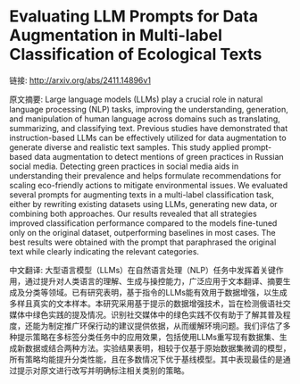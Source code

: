 # Evaluating LLM Prompts for Data Augmentation in Multi-label Classification of Ecological Texts

链接: http://arxiv.org/abs/2411.14896v1

原文摘要:
Large language models (LLMs) play a crucial role in natural language
processing (NLP) tasks, improving the understanding, generation, and
manipulation of human language across domains such as translating, summarizing,
and classifying text. Previous studies have demonstrated that instruction-based
LLMs can be effectively utilized for data augmentation to generate diverse and
realistic text samples. This study applied prompt-based data augmentation to
detect mentions of green practices in Russian social media. Detecting green
practices in social media aids in understanding their prevalence and helps
formulate recommendations for scaling eco-friendly actions to mitigate
environmental issues. We evaluated several prompts for augmenting texts in a
multi-label classification task, either by rewriting existing datasets using
LLMs, generating new data, or combining both approaches. Our results revealed
that all strategies improved classification performance compared to the models
fine-tuned only on the original dataset, outperforming baselines in most cases.
The best results were obtained with the prompt that paraphrased the original
text while clearly indicating the relevant categories.

中文翻译:
大型语言模型（LLMs）在自然语言处理（NLP）任务中发挥着关键作用，通过提升对人类语言的理解、生成与操控能力，广泛应用于文本翻译、摘要生成及分类等领域。已有研究表明，基于指令的LLMs能有效用于数据增强，以生成多样且真实的文本样本。本研究采用基于提示的数据增强技术，旨在检测俄语社交媒体中绿色实践的提及情况。识别社交媒体中的绿色实践不仅有助于了解其普及程度，还能为制定推广环保行动的建议提供依据，从而缓解环境问题。我们评估了多种提示策略在多标签分类任务中的应用效果，包括使用LLMs重写现有数据集、生成新数据或结合两种方法。实验结果表明，相较于仅基于原始数据集微调的模型，所有策略均能提升分类性能，且在多数情况下优于基线模型。其中表现最佳的是通过提示对原文进行改写并明确标注相关类别的策略。

